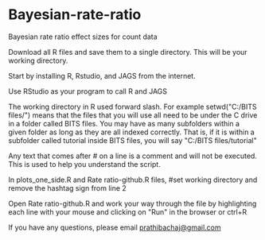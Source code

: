 # Bayesian-rate-ratio
Bayesian rate ratio effect sizes for count data

Download all R files and save them to a single directory. This will be your working directory.

Start by installing R, Rstudio, and JAGS from the internet.

Use RStudio as your program to call R and JAGS

The working directory in R used forward slash. For example
setwd("C:/BITS files/") means that the files that you will use all need to be under the C drive in a folder called BITS 
files. You may have as many subfolders within a given folder as long as they are all indexed correctly. That is, if it is within a subfolder called tutorial inside BITS files, you will say "C:/BITS files/tutorial"

Any text that comes after # on a line is a comment and will not be executed. This is used to help you understand the script.

In plots_one_side.R and Rate ratio-github.R files, #set working directory and remove the hashtag sign from line 2 

Open Rate ratio-github.R and work your way through the file by highlighting each line with your mouse and clicking on "Run" in the browser or ctrl+R

If you have any questions, please email prathibachaj@gmail.com

